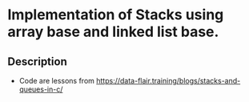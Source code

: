 # Implementation of Stacks using array base and linked list base.

## Description
* Code are lessons from https://data-flair.training/blogs/stacks-and-queues-in-c/
